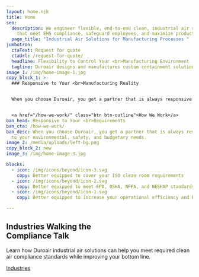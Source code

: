 ```yaml
---
layout: home.njk
title: Home
seo:
  description: We engineer flexible, end-to-end clean, industrial air solutions
    that meet EHS compliance, safeguard employees, and maximize productivity.
  page_title: "Industrial Air Solutions for Manufacturing Processes "
jumbotron:
  ctaText: Request for quote
  ctaUrl: /request-for-quote/
  headline: Flexibility to Control Your <br>Manufacturing Environment
  tagline: Duroair designs and manufactures custom containment solutions paired with tailored filtration systems to create flexible work environments that enhance production standards, address workflow challenges, and protect people and processes.
image_1: /img/home-image-1.jpg
copy_block_1: >-
  ### Responsive to Your <br>Manufacturing Reality


  When you choose Duroair, you get a partner that is always responsive to your environmental, safety, and budgetary needs. 


  <a href="/how-we-work/" class="btn btn-outline">How We Work</a>
ban_head: Responsive to Your <br>Requirements
ban_cta: /how-we-work/
ban_desc: When you choose Duroair, you get a partner that is always responsive
  to your environmental, safety, and budgetary needs.
image_2: /media/uploads/left-bg.png
copy_block_2: new
image_3: /img/home-image-3.jpg

blocks:
  - icon: /img/icons/beyond/icon-3.svg
    copy: Better equipped to cover your ISO clean room requirements
  - icon: /img/icons/beyond/icon-2.svg
    copy: Better equipped to meet EPA, OSHA, NFPA, and NESHAP standards
  - icon: /img/icons/beyond/icon-1.svg
    copy: Better equipped to increase your operational efficiency and bottom line    

---
```

<h2 class="h3 block">Industries Walking the<br>Compliance Talk</h2>

Learn how Duroair industrial air solutions can help you meet required clean air compliance standards while improving your bottom line.

<a href="/industries/" class="btn btn-outline">Industries</a>
